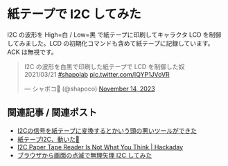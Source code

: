 # 紙テープで I2C してみた

I2C の波形を High=白 / Low=黒 で紙テープに印刷してキャラクタ LCD を制御してみました。LCD の初期化コマンドも含めて紙テープに記録しています。ACK は無視です。

<blockquote class="twitter-tweet" data-media-max-width="560"><p lang="ja" dir="ltr">I2C の波形を白黒で印刷した紙テープで LCD を制御した奴 <br>2021/03/21 <a href="https://twitter.com/hashtag/shapolab?src=hash&amp;ref_src=twsrc%5Etfw">#shapolab</a> <a href="https://t.co/IQYP1JVoVR">pic.twitter.com/IQYP1JVoVR</a></p>&mdash; シャポコ🌵 (@shapoco) <a href="https://twitter.com/shapoco/status/1724384771269390712?ref_src=twsrc%5Etfw">November 14, 2023</a></blockquote> <script async src="https://platform.twitter.com/widgets.js" charset="utf-8"></script>

## 関連記事 / 関連ポスト

- [I2Cの信号を紙テープに変換するとかいう頭の悪いツールができた](https://x.com/shapoco/status/1373300460006764544)
- [紙テープI2C、動いた🌵](https://x.com/shapoco/status/1373534314961326092)
- [I2C Paper Tape Reader Is Not What You Think | Hackaday](https://hackaday.com/2021/05/03/i2c-paper-tape-reader-is-not-what-you-think/)
- [ブラウザから画面の点滅で無理矢理 I2C してみた](/2021/0317-optical-i2c/)
